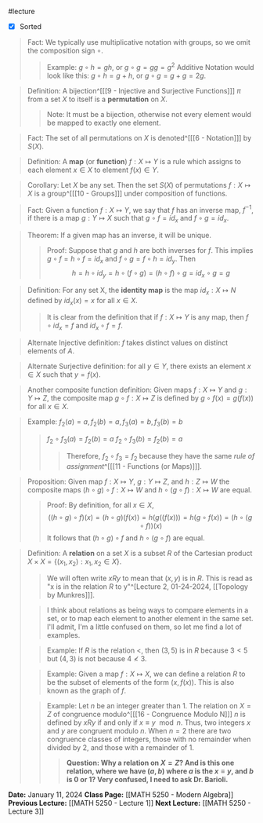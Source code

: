 #lecture 
- [x] Sorted
>Fact: We typically use multiplicative notation with groups, so we omit the composition sign $\circ$.
>>Example: $g \circ h = gh$, or $g \circ g = gg = g^2$
>>Additive Notation would look like this: $g \circ h = g + h$, or $g \circ g = g+g = 2g$.

>Definition: A bijection^[[[9 - Injective and Surjective Functions]]] $\pi$ from a set $X$ to itself is a **permutation** on $X$.
>>Note: It must be a bijection, otherwise not every element would be mapped to exactly one element.

>Fact: The set of all permutations on $X$ is denoted^[[[6 - Notation]]] by $S(X)$.

>Definition: A **map** (or **function**) $f: X \mapsto Y$ is a rule which assigns to each element $x \in X$ to element $f(x) \in Y$.

>Corollary: Let $X$ be any set. Then the set $S(X)$ of permutations $f:X \mapsto X$ is a group^[[[10 - Groups]]] under composition of functions.

>Fact: Given a function $f: X \mapsto Y$, we say that $f$ has an inverse map, $f^{-1}$, if there is a map $g: Y \mapsto X$ such that $g \circ f= {id}_x$ and $f \circ g= {id}_x$.

>Theorem: If a given map has an inverse, it will be unique. 
>>Proof: Suppose that $g$ and $h$ are both inverses for $f$. This implies $g \circ f = h \circ f = id_x$  and $f \circ g = f \circ h = id_y$. Then $$h = h \circ id_y = h \circ ( f \circ g)
 = (h \circ f) \circ g =id_x \circ g = g$$

>Definition: For any set X, the **identity map** is the map ${id}_x: X \mapsto N$ defined by ${id}_x(x)=x$ for all $x \in X$.
>>It is clear from the definition that if $f: X \mapsto Y$ is any map, then $f \circ {id}_x = f$ and ${id}_x \circ f= f$.

>Alternate Injective definition: $f$ takes distinct values on distinct elements of *A*.

>Alternate Surjective definition: for all $y \in Y$, there exists an element $x \in X$ such that $y=f(x)$.

>Another composite function definition: Given maps $f: X \mapsto Y$ and $g: Y \mapsto Z$, the composite map $g \circ f: X \mapsto Z$ is defined by $g \circ f(x) = g(f(x))$ for all $x \in X$.

>Example: $f_2(a)=a, f_2(b)=a, f_3(a)=b, f_3(b)=b$
>>$f_2 \circ f_3(a) = f_2(b) = a$
>>$f_2 \circ f_3(b) = f_2(b)=a$
>>>Therefore, $f_2 \circ f_3 = f_2$ because they have the same *rule of assignment*^[[[11 - Functions (or Maps)]]].

>Proposition: Given map $f: X \mapsto Y$, $g: Y \mapsto Z$, and $h: Z \mapsto W$ the composite maps $(h \circ g) \circ f: X \mapsto W$ and $h \circ (g \circ f): X \mapsto W$ are equal.
>>Proof: By definition, for all $x \in X$,
>>$$((h \circ g) \circ f)(x) = (h \circ g)(f(x)) = h(g((f(x))) = h(g \circ f(x)) = (h\circ(g\circ f))(x)$$
>>It follows that $(h \circ g) \circ f$ and $h \circ (g \circ f)$ are equal.

>Definition: A **relation** on a set $X$ is a subset $R$ of the Cartesian product $X \times X = \{ (x_1, x_2): x_1, x_2 \in X\}$.
>>We will often write $xRy$ to mean that $(x,y)$ is in $R$. This is read as "x is in the relation $R$ to y"^[Lecture 2, 01-24-2024, [[Topology by Munkres]]]. 
>
>>I think about relations as being ways to compare elements in a set, or to map each element to another element in the same set. I'll admit, I'm a little confused on them, so let me find a lot of examples. 
>
>>Example: If $R$ is the relation $<$, then $(3,5)$ is in $R$ because $3<5$ but $(4,3)$ is not because $4 \not < 3$. 
>
>>Example: Given a map $f: X \mapsto X$, we can define a relation $R$ to be the subset of elements of the form $(x,f(x))$. This is also known as the graph of $f$. 
>
>>Example: Let $n$ be an integer greater than 1. The relation on $X = Z$ of congruence modulo^[[[16 - Congruence Modulo N]]] $n$ is defined by $xRy$ if and only if $x \equiv y \mod n$. Thus, two integers $x$ and $y$ are congruent modulo $n$. When $n=2$ there are two congruence classes of integers, those with no remainder when divided by 2, and those with a remainder of 1. 
>>>**Question: Why a relation on $X = Z$? And is this one relation, where we have $(a,b)$ where $a$ is the $x \equiv y$, and $b$ is 0 or 1? Very confused, I need to ask Dr. Barioli.**

**Date:** January 11, 2024
**Class Page:** [[MATH 5250 - Modern Algebra]]
**Previous Lecture:** [[MATH 5250 - Lecture 1]]
**Next Lecture:** [[MATH 5250 - Lecture 3]]